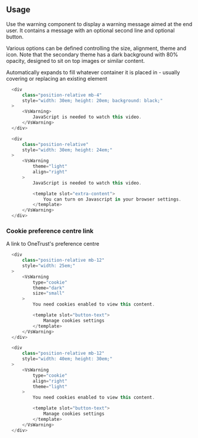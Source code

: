## Usage
Use the warning component to display a warning message aimed at the end user. It contains a message
with an optional second line and optional button.

Various options can be defined controlling the size, alignment, theme and icon. Note that the secondary
theme has a dark background with 80% opacity, designed to sit on top images or similar content.

Automatically expands to fill whatever container it is placed in - usually
covering or replacing an existing element

  ```js
    <div
        class="position-relative mb-4"
        style="width: 30em; height: 20em; background: black;"
    >
        <VsWarning>
            JavaScript is needed to watch this video.
        </VsWarning>
    </div>

    <div
        class="position-relative"
        style="width: 30em; height: 24em;"
    >
        <VsWarning
            theme="light"
            align="right"
        >
            JavaScript is needed to watch this video.

            <template slot="extra-content">
                You can turn on Javascript in your browser settings.
            </template>
        </VsWarning>
    </div>
  ```

### Cookie preference centre link
A link to OneTrust's preference centre

  ```js
    <div
        class="position-relative mb-12"
        style="width: 25em;"
    >
        <VsWarning
            type="cookie"
            theme="dark"
            size="small"
        >
            You need cookies enabled to view this content.

            <template slot="button-text">
                Manage cookies settings
            </template>
        </VsWarning>
    </div>

    <div
        class="position-relative mb-12"
        style="width: 40em; height: 30em;"
    >
        <VsWarning
            type="cookie"
            align="right"
            theme="light"
        >
            You need cookies enabled to view this content.

            <template slot="button-text">
                Manage cookies settings
            </template>
        </VsWarning>
    </div>

  ```
